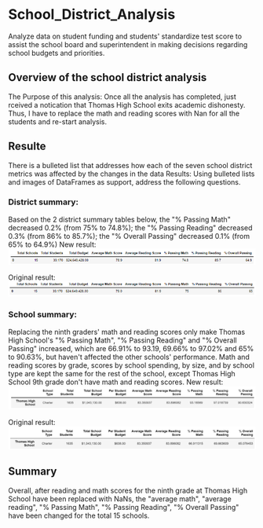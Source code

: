 # School_District_Analysis
Analyze data on student funding and students' standardize test score to assist the school board and superintendent in making decisions regarding school budgets and priorities.

## Overview of the school district analysis
The Purpose of this analysis: Once all the analysis has completed, just rceived a notication that Thomas High School exits academic dishonesty. Thus, I have to replace the math and reading scores with Nan for all the students and re-start analysis.

## Resulte
There is a bulleted list that addresses how each of the seven school district metrics was affected by the changes in the data
Results: Using bulleted lists and images of DataFrames as support, address the following questions.

### District summary: 
Based on the 2 district summary tables below, the "% Passing Math" decreased 0.2% (from 75% to 74.8%); the "% Passing Reading" decreased 0.3% (from 86% to 85.7%); the "% Overall Passing" decreased 0.1% (from 65% to 64.9%)
New result: ![](district_summary.PNG)

Original result: ![](Odistrict_%20summary.PNG)

### School summary:
Replacing the ninth graders' math and reading scores only make Thomas High School's "% Passing Math", "% Passing Reading" and "% Overall Passing" increased, which are 66.91% to 93.19, 69.66% to 97.02% and 65% to 90.63%, but haven't affected the other schools' performance. Math and reading scores by grade, scores by school spending, by size, and by school type are kept the same for the rest of the school, except Thomas High School 9th grade don't have math and reading scores.
New result: ![](school_summary.PNG)

Original result: ![](Oschool_%20summary.PNG)

## Summary
Overall, after reading and math scores for the ninth grade at Thomas High School have been replaced with NaNs, the "average math", "average reading", "% Passing Math", "% Passing Reading", "% Overall Passing" have been changed for the total 15 schools.
